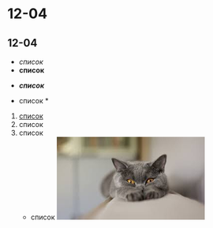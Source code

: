# 12-04
## 12-04
* *список*
* **список**
- ***список***
+ список \*
1. [список](https://lms.algoritmika.org "Алгоритмика")
2. список
5. список
   + список
![Котик](cat.jpg)
